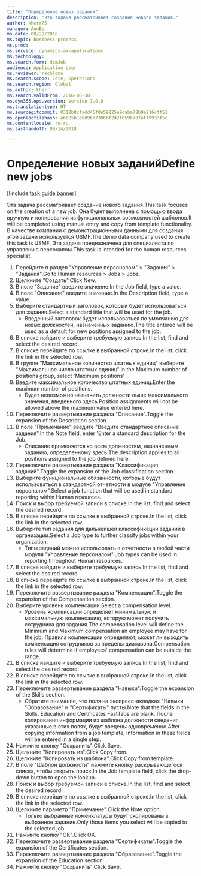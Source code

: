 ```yaml
--- 
title: "Определение новых заданий"
description: "Эта задача рассматривает создание нового задания."
author: kherr75
manager: AnnBe
ms.date: 08/29/2018
ms.topic: business-process
ms.prod: 
ms.service: dynamics-ax-applications
ms.technology: 
ms.search.form: HcmJob
audience: Application User
ms.reviewer: rschloma
ms.search.scope: Core, Operations
ms.search.region: Global
ms.author: kherr
ms.search.validFrom: 2016-06-30
ms.dyn365.ops.version: Version 7.0.0
ms.translationtype: HT
ms.sourcegitcommit: 0312b8cfadd45f8e59225e9daba78b9e216cff51
ms.openlocfilehash: abb85b1e8d9bc7386bf2d2f059b78faff9933f5c
ms.contentlocale: ru-ru
ms.lasthandoff: 09/14/2018

---
```

# <a name="define-new-jobs"></a><span data-ttu-id="70b77-103">Определение новых заданий</span><span class="sxs-lookup"><span data-stu-id="70b77-103">Define new jobs</span></span>

[!include [task guide banner](../../includes/task-guide-banner.md)]

<span data-ttu-id="70b77-104">Эта задача рассматривает создание нового задания.</span><span class="sxs-lookup"><span data-stu-id="70b77-104">This task focuses on the creation of a new job.</span></span> <span data-ttu-id="70b77-105">Она будет выполнена с помощью ввода вручную и копирования из функциональных возможностей шаблонов.</span><span class="sxs-lookup"><span data-stu-id="70b77-105">It will be completed using manual entry and copy from template functionality.</span></span> <span data-ttu-id="70b77-106">В качестве компании с демонстрационными данными для создания этой задачи используется USMF.</span><span class="sxs-lookup"><span data-stu-id="70b77-106">The demo data company used to create this task is USMF.</span></span> <span data-ttu-id="70b77-107">Эта задача предназначена для специалиста по управлению персоналом.</span><span class="sxs-lookup"><span data-stu-id="70b77-107">This task is intended for the human resources specialist.</span></span>

1. <span data-ttu-id="70b77-108">Перейдите в раздел "Управление персоналом" > "Задания" > "Задания".</span><span class="sxs-lookup"><span data-stu-id="70b77-108">Go to Human resources > Jobs > Jobs.</span></span>
2. <span data-ttu-id="70b77-109">Щелкните "Создать".</span><span class="sxs-lookup"><span data-stu-id="70b77-109">Click New.</span></span>
3. <span data-ttu-id="70b77-110">В поле "Задание" введите значение.</span><span class="sxs-lookup"><span data-stu-id="70b77-110">In the Job field, type a value.</span></span>
4. <span data-ttu-id="70b77-111">В поле "Описание" введите значение.</span><span class="sxs-lookup"><span data-stu-id="70b77-111">In the Description field, type a value.</span></span>
5. <span data-ttu-id="70b77-112">Выберите стандартный заголовок, который будет использоваться для задания.</span><span class="sxs-lookup"><span data-stu-id="70b77-112">Select a standard title that will be used for the job.</span></span> 
    * <span data-ttu-id="70b77-113">Введенный заголовок будет использоваться по умолчанию для новых должностей, назначенных заданию.</span><span class="sxs-lookup"><span data-stu-id="70b77-113">The title entered will be used as a default for new positions assigned to the job.</span></span>  
6. <span data-ttu-id="70b77-114">В списке найдите и выберите требуемую запись.</span><span class="sxs-lookup"><span data-stu-id="70b77-114">In the list, find and select the desired record.</span></span>
7. <span data-ttu-id="70b77-115">В списке перейдите по ссылке в выбранной строке.</span><span class="sxs-lookup"><span data-stu-id="70b77-115">In the list, click the link in the selected row.</span></span>
8. <span data-ttu-id="70b77-116">В группе "Максимальное количество штатных единиц" выберите "Максимальное число штатных единиц".</span><span class="sxs-lookup"><span data-stu-id="70b77-116">In the Maximum number of positions group, select 'Maximum positions'</span></span>
9. <span data-ttu-id="70b77-117">Введите максимальное количество штатных единиц.</span><span class="sxs-lookup"><span data-stu-id="70b77-117">Enter the maximum number of positions.</span></span> 
    * <span data-ttu-id="70b77-118">Будет невозможно назначить должности выше максимального значения, введенного здесь.</span><span class="sxs-lookup"><span data-stu-id="70b77-118">Position assignments will not be allowed above the maximum value entered here.</span></span>  
10. <span data-ttu-id="70b77-119">Переключите развертывание раздела "Описание".</span><span class="sxs-lookup"><span data-stu-id="70b77-119">Toggle the expansion of the Description section.</span></span>
11. <span data-ttu-id="70b77-120">В поле "Примечание" введите "Введите стандартное описание задания".</span><span class="sxs-lookup"><span data-stu-id="70b77-120">In the Note field, enter 'Enter a standard description for the Job.</span></span>
    * <span data-ttu-id="70b77-121">Описание применяется ко всем должностям, назначенным заданию, определенному здесь.</span><span class="sxs-lookup"><span data-stu-id="70b77-121">The description applies to all positions assigned to the job defined here.</span></span>  
12. <span data-ttu-id="70b77-122">Переключите развертывание раздела "Классификация заданий".</span><span class="sxs-lookup"><span data-stu-id="70b77-122">Toggle the expansion of the Job classification section.</span></span>
13. <span data-ttu-id="70b77-123">Выберите функциональные обязанности, которые будут использоваться в стандартной отчетности в модуле "Управление персоналом".</span><span class="sxs-lookup"><span data-stu-id="70b77-123">Select a job function that will be used in standard reporting within Human resources.</span></span>
14. <span data-ttu-id="70b77-124">Поиск и выбор требуемой записи в списке.</span><span class="sxs-lookup"><span data-stu-id="70b77-124">In the list, find and select the desired record.</span></span>
15. <span data-ttu-id="70b77-125">В списке перейдите по ссылке в выбранной строке.</span><span class="sxs-lookup"><span data-stu-id="70b77-125">In the list, click the link in the selected row.</span></span>
16. <span data-ttu-id="70b77-126">Выберите тип задания для дальнейшей классификации заданий в организации.</span><span class="sxs-lookup"><span data-stu-id="70b77-126">Select a Job type to further classify jobs within your organization.</span></span> 
    * <span data-ttu-id="70b77-127">Типы заданий можно использовать в отчетности в любой части модуля "Управление персоналом".</span><span class="sxs-lookup"><span data-stu-id="70b77-127">Job types can be used in reporting throughout Human resources.</span></span>  
17. <span data-ttu-id="70b77-128">В списке найдите и выберите требуемую запись.</span><span class="sxs-lookup"><span data-stu-id="70b77-128">In the list, find and select the desired record.</span></span>
18. <span data-ttu-id="70b77-129">В списке перейдите по ссылке в выбранной строке.</span><span class="sxs-lookup"><span data-stu-id="70b77-129">In the list, click the link in the selected row.</span></span>
19. <span data-ttu-id="70b77-130">Переключите развертывание раздела "Компенсация".</span><span class="sxs-lookup"><span data-stu-id="70b77-130">Toggle the expansion of the Compensation section.</span></span>
20. <span data-ttu-id="70b77-131">Выберите уровень компенсации.</span><span class="sxs-lookup"><span data-stu-id="70b77-131">Select a compensation level.</span></span>
    * <span data-ttu-id="70b77-132">Уровень компенсации определяет минимальную и максимальную компенсацию, которую может получить сотрудника для задания.</span><span class="sxs-lookup"><span data-stu-id="70b77-132">The compensation level will define the Minimum and Maximum compensation an employee may have for the job.</span></span> <span data-ttu-id="70b77-133">Правила компенсации определяют, может ли выходить компенсация сотрудников за пределы диапазона.</span><span class="sxs-lookup"><span data-stu-id="70b77-133">Compensation rules will determine if employees' compensation can be outside the range.</span></span>  
21. <span data-ttu-id="70b77-134">В списке найдите и выберите требуемую запись.</span><span class="sxs-lookup"><span data-stu-id="70b77-134">In the list, find and select the desired record.</span></span>
22. <span data-ttu-id="70b77-135">В списке перейдите по ссылке в выбранной строке.</span><span class="sxs-lookup"><span data-stu-id="70b77-135">In the list, click the link in the selected row.</span></span>
23. <span data-ttu-id="70b77-136">Переключите развертывание раздела "Навыки".</span><span class="sxs-lookup"><span data-stu-id="70b77-136">Toggle the expansion of the Skills section.</span></span>
    * <span data-ttu-id="70b77-137">Обратите внимание, что поля на экспресс-вкладках "Навыки, "Образование" и "Сертификаты" пусты.</span><span class="sxs-lookup"><span data-stu-id="70b77-137">Note that the fields in the Skills, Education and Certificates FastTabs are blank.</span></span> <span data-ttu-id="70b77-138">После копирования информации из шаблона должности сведения, указанные в этих полях, будут введены одновременно.</span><span class="sxs-lookup"><span data-stu-id="70b77-138">After copying information from a job template, information in these fields will be entered in a single step.</span></span>   
24. <span data-ttu-id="70b77-139">Нажмите кнопку "Сохранить".</span><span class="sxs-lookup"><span data-stu-id="70b77-139">Click Save.</span></span>
25. <span data-ttu-id="70b77-140">Щелкните "Копировать из".</span><span class="sxs-lookup"><span data-stu-id="70b77-140">Click Copy from.</span></span>
26. <span data-ttu-id="70b77-141">Щелкните "Копировать из шаблона".</span><span class="sxs-lookup"><span data-stu-id="70b77-141">Click Copy from template.</span></span>
27. <span data-ttu-id="70b77-142">В поле "Шаблон должности" нажмите кнопку раскрывающегося списка, чтобы открыть поиск.</span><span class="sxs-lookup"><span data-stu-id="70b77-142">In the Job template field, click the drop-down button to open the lookup.</span></span>
28. <span data-ttu-id="70b77-143">Поиск и выбор требуемой записи в списке.</span><span class="sxs-lookup"><span data-stu-id="70b77-143">In the list, find and select the desired record.</span></span>
29. <span data-ttu-id="70b77-144">В списке перейдите по ссылке в выбранной строке.</span><span class="sxs-lookup"><span data-stu-id="70b77-144">In the list, click the link in the selected row.</span></span>
30. <span data-ttu-id="70b77-145">Щелкните параметр "Примечание".</span><span class="sxs-lookup"><span data-stu-id="70b77-145">Click the Note option.</span></span>
    * <span data-ttu-id="70b77-146">Только выбранные номенклатуры будут скопированы в выбранное задание.</span><span class="sxs-lookup"><span data-stu-id="70b77-146">Only those items you select will be copied to the selected job.</span></span>    
31. <span data-ttu-id="70b77-147">Нажмите кнопку "OК".</span><span class="sxs-lookup"><span data-stu-id="70b77-147">Click OK.</span></span>
32. <span data-ttu-id="70b77-148">Переключите развертывание раздела "Сертификаты".</span><span class="sxs-lookup"><span data-stu-id="70b77-148">Toggle the expansion of the Certificates section.</span></span>
33. <span data-ttu-id="70b77-149">Переключите развертывание раздела "Образование".</span><span class="sxs-lookup"><span data-stu-id="70b77-149">Toggle the expansion of the Education section.</span></span>
34. <span data-ttu-id="70b77-150">Нажмите кнопку "Сохранить".</span><span class="sxs-lookup"><span data-stu-id="70b77-150">Click Save.</span></span>


